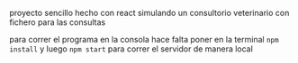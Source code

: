 proyecto sencillo hecho con react simulando un consultorio veterinario con fichero para las consultas

para correr el programa en la consola hace falta poner en la terminal `npm install` y luego `npm start` para correr el servidor de manera local
